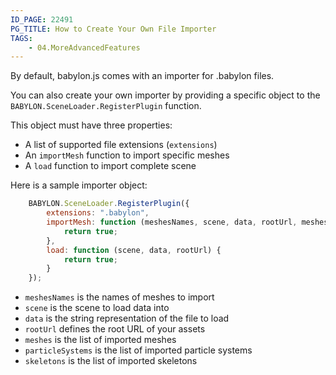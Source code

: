 ```yaml
---
ID_PAGE: 22491
PG_TITLE: How to Create Your Own File Importer
TAGS:
    - 04.MoreAdvancedFeatures
---
```

By default, babylon.js comes with an importer for .babylon files.

You can also create your own importer by providing a specific object to the ```BABYLON.SceneLoader.RegisterPlugin``` function.

This object must have three properties:

* A list of supported file extensions (```extensions```)
* An ```importMesh``` function to import specific meshes
* A ```load``` function to import complete scene

Here is a sample importer object:
```javascript
    BABYLON.SceneLoader.RegisterPlugin({
        extensions: ".babylon",
        importMesh: function (meshesNames, scene, data, rootUrl, meshes, particleSystems, skeletons) {
            return true;
        },
        load: function (scene, data, rootUrl) {
            return true;
        }
    });
```

* ```meshesNames``` is the names of meshes to import
* ```scene``` is the scene to load data into
* ```data``` is the string representation of the file to load
* ```rootUrl``` defines the root URL of your assets
* ```meshes``` is the list of imported meshes
* ```particleSystems``` is the list of imported particle systems
* ```skeletons``` is the list of imported skeletons
